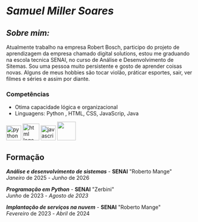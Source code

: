 # ***Samuel Miller Soares***   

## *Sobre mim:*

Atualmente trabalho na empresa Robert Bosch, participo do projeto de aprendizagem da empresa chamado digital solutions, estou me graduando na escola tecnica SENAI, no curso de Análise e Desenvolvimento de Sitemas. Sou uma pessoa muito persistente e gosto de aprender coisas novas. Alguns de meus hobbies são tocar violão, práticar esportes, sair, ver filmes e séries e assim por diante. 

### Competências
- Otima capacidade lógica e organizacional
- Linguagens: Python , HTML, CSS, JavaScrip, Java

<img src="https://cdn.jsdelivr.net/gh/devicons/devicon@latest/icons/python/python-original.svg" height = "40" alt="python logo" /> 
<img src="https://cdn.jsdelivr.net/gh/devicons/devicon@latest/icons/html5/html5-original-wordmark.svg" height = "45" alt="html logo" /> 
<img src="https://cdn.jsdelivr.net/gh/devicons/devicon@latest/icons/javascript/javascript-original.svg" height="40" alt="javascript logo" /> 
<img src="https://cdn.jsdelivr.net/gh/devicons/devicon@latest/icons/java/java-plain-wordmark.svg" height = "50" />
          
          


## Formação
_**Análise e desenvolvimento de sistemas**_ - **SENAI** "Roberto Mange"   
_Janeiro_ de 2025 - _Junho_ de 2026

_**Programação em Python**_ - **SENAI** "Zerbini"   
_Junho_ de 2023 - _Agosto de 2023_

_**Implantação de serviços na nuvem**_ - **SENAI** "Roberto Mange"  
_Fevereiro_ de 2023 - _Abril_ de 2024
